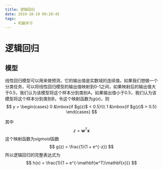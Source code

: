 ```yaml
---
title: 逻辑回归
date: 2019-10-10 09:20:45
tags:
    - 机器学习
---
```


# 逻辑回归

## 模型
线性回归模型可以用来做预测，它的输出值是实数域的连续值。如果我们想做一个分类任务，可以将线性回归模型的输出值映射到0-1之间，如果映射后的输出值大于0.5，我们认为该模型将这个样本分到类别A，如果输出值小于0.5，我们认为该模型将这个样本分到类别B，令这个映射函数为$g(x)$，则
$$
y =
 \begin{cases}
   0 &\mbox{if $g(z)$ < 0.5}\\\
   1 &\mbox{if $g(z)$ > 0.5}
   \end{cases}
 $$
 
 其中
 $$
     z = \mathbf{w}^T\mathbf{x}
 $$
 这个映射函数为$sigmoid$函数
 $$
     g(z) = \frac{1}{1 + e^{-z}}
 $$
 所以逻辑回归的完整表达式为
 $$
     h(x) = \frac{1}{1 + e^{-\mathbf{w^T}\mathbf{x}}}
 $$
 